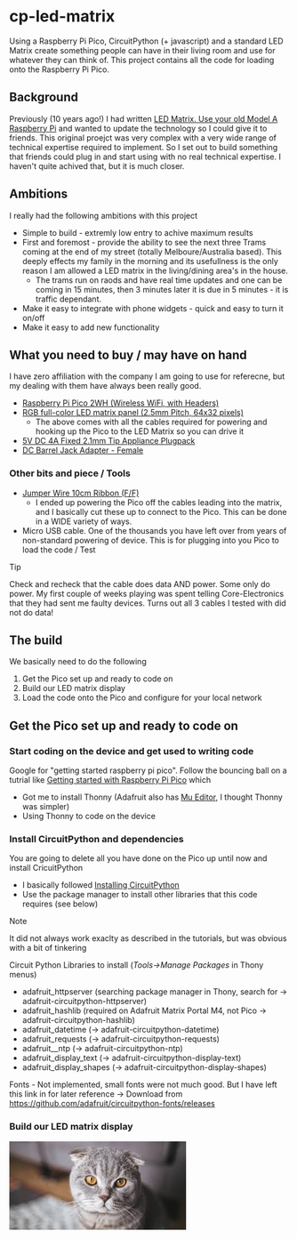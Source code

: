 # cp-led-matrix
Using a Raspberry Pi Pico, CircuitPython (+ javascript) and a standard LED Matrix create something people can have in their living room and use for whatever they can think of. This project contains all the code for loading onto the Raspberry Pi Pico.

## Background
Previously (10 years ago!) I had written [LED Matrix. Use your old Model A Raspberry Pi](https://rods-stuff.blogspot.com/2015/04/led-matrix-use-your-old-model-raspberry.html) and wanted to update the technology so I could give it to friends. This original proejct was very complex with a very wide range of technical expertise required to implement. So I set out to build something that friends could plug in and start using with no real technical expertise.  I haven't quite achived that, but it is much closer.

## Ambitions
I really had the following ambitions with this project
* Simple to build - extremly low entry to achive maximum results
* First and foremost - provide the ability to see the next three Trams coming at the end of my street (totally Melboure/Australia based). This deeply effects my family in the morning and its usefullness is the only reason I am allowed a LED matrix in the living/dining area's in the house.
  - The trams run on raods and have real time updates and one can be coming in 15 minutes, then 3 minutes later it is due in 5 minutes - it is traffic dependant.
* Make it easy to integrate with phone widgets - quick and easy to turn it on/off
* Make it easy to add new functionality

## What you need to buy / may have on hand
I have zero affiliation with the company I am going to use for referecne, but my dealing with them have always been really good.
* [Raspberry Pi Pico 2WH (Wireless WiFi, with Headers)](https://core-electronics.com.au/raspberry-pi-pico-2-wh-with-headers.html)
* [RGB full-color LED matrix panel (2.5mm Pitch, 64x32 pixels)](https://core-electronics.com.au/rgb-full-color-led-matrix-panel-25mm-pitch-64x32-pixels.html)
  - The above comes with all the cables required for powering and hooking up the Pico to the LED Matrix so you can drive it
* [5V DC 4A Fixed 2.1mm Tip Appliance Plugpack](https://core-electronics.com.au/5v-dc-4a-fixed-2-1mm-tip-appliance-plugpack-47354.html)
* [DC Barrel Jack Adapter - Female](https://core-electronics.com.au/dc-barrel-jack-adapter-female-7392.html)

### Other bits and piece / Tools
* [Jumper Wire 10cm Ribbon (F/F)](https://core-electronics.com.au/female-to-female-dupont-line-40-pin-10cm-24awg.html)
  - I ended up powering the Pico off the cables leading into the matrix, and I basically cut these up to connect to the Pico. This can be done in a WIDE variety of ways.
* Micro USB cable. One of the thousands you have left over from years of non-standard powering of device. This is for plugging into you Pico to load the code / Test
> [!TIP]
> Check and recheck that the cable does data AND power. Some only do power. My first couple of weeks playing was spent telling Core-Electronics that they had sent me faulty devices. Turns out all 3 cables I tested with did not do data!

## The build
We basically need to do the following
1. Get the Pico set up and ready to code on
2. Build our LED matrix display
3. Load the code onto the Pico and configure for your local network

## Get the Pico set up and ready to code on
### Start coding on the device and get used to writing code
Google for "getting started raspberry pi pico". Follow the bouncing ball on a tutrial like [Getting started with Raspberry Pi Pico](https://projects.raspberrypi.org/en/projects/getting-started-with-the-pico) which
* Got me to install Thonny (Adafruit also has [Mu Editor](https://codewith.mu/), I thought Thonny was simpler)
* Using Thonny to code on the device

### Install CircuitPython and dependencies
You are going to delete all you have done on the Pico up until now and install CricuitPython
* I basically followed [Installing CircuitPython](https://learn.adafruit.com/welcome-to-circuitpython/installing-circuitpython)
* Use the package manager to install other libraries that this code requires (see below)
> [!NOTE]
> It did not always work exaclty as described in the tutorials, but was obvious with a bit of tinkering

Circuit Python Libraries to install (_Tools->Manage Packages_ in Thony menus)
* adafruit_httpserver (searching package manager in Thony, search for -> adafruit-circuitpython-httpserver)
* adafruit_hashlib (required on Adafruit Matrix Portal M4, not Pico -> adafruit-circuitpython-hashlib)
* adafruit_datetime (-> adafruit-circuitpython-datetime)
* adafruit_requests (-> adafruit-circuitpython-requests)
* adafruit__ntp (-> adafruit-circuitpython-ntp)
* adafruit_display_text (-> adafruit-circuitpython-display-text)
* adafruit_display_shapes (-> adafruit-circuitpython-display-shapes)

Fonts - Not implemented, small fonts were not much good. But I have left this link in for later reference -> Download from https://github.com/adafruit/circuitpython-fonts/releases

### Build our LED matrix display


![Image of the LED Matrix put together](/README/img1.jfif)
